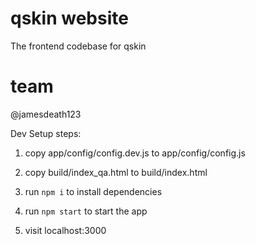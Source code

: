 # qskin website
The frontend codebase for qskin

# team
@jamesdeath123

Dev Setup steps:

1. copy app/config/config.dev.js to app/config/config.js

2. copy build/index_qa.html to build/index.html

3. run `npm i` to install dependencies

4. run `npm start` to start the app

5. visit localhost:3000
